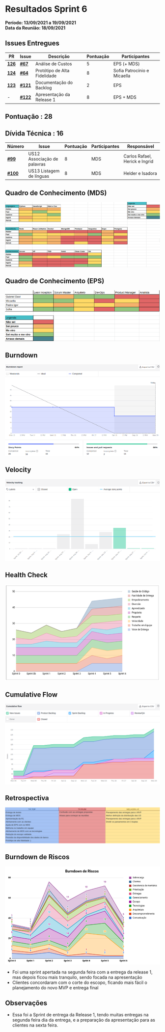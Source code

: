 # Resultados Sprint 6

**Período: 13/09/2021 a 19/09/2021**<br>
**Data da Reunião: 18/09/2021**
## Issues Entregues
| PR | Issue | Descrição | Pontuação | Participantes |
|----|-------|-----------|-----------|---------------|
| [**126**](https://github.com/fga-eps-mds/2021.1-Multilind-Docs/pull/126) | [**#67**](https://github.com/fga-eps-mds/2021.1-Indigenas-Docs/issues/67) | Análise de Custos | 5 | EPS (+ MDS) |
| [**124**](https://github.com/fga-eps-mds/2021.1-Multilind-Docs/pull/124) | [**#64**](https://github.com/fga-eps-mds/2021.1-Linguas-Indigenas-Docs/issues/64) | Protótipo de Alta Fidelidade | 8 | Sofia Patrocínio e Micaella |
| [**123**](https://github.com/fga-eps-mds/2021.1-Multilind-Docs/pull/123) | [**#121**](https://github.com/fga-eps-mds/2021.1-Linguas-Indigenas-Docs/issues/121) | Documentação do Backlog | 2 | EPS |
| - | [**#122**](https://github.com/fga-eps-mds/2021.1-Linguas-Indigenas-Docs/issues/122) | Apresentação da Release 1 | 8 | EPS + MDS |

## Pontuação : 28
## Dívida Técnica : 16
| Número | Issue | Pontuação | Participantes | Responsável |
|--------|-------|-----------|---------------|-------------|
| [**#99**](https://github.com/fga-eps-mds/2021.1-Multilind-Docs/issues/99) | US12 Associação de palavras | 8 | MDS | Carlos Rafael, Herick e Ingrid |
| [**#100**](https://github.com/fga-eps-mds/2021.1-Multilind-Docs/issues/100) | US13 Listagem de línguas | 8 | MDS | Helder e Isadora |

## Quadro de Conhecimento (MDS)
![quadro6](../../img/quadroConhecimento/quadro6.png)

## Quadro de Conhecimento (EPS)
![quadro6](../../img/quadroConhecimento/Equadro6.png)
## Burndown
![burn6](../../img/burndown/burndown6.png)

## Velocity
![velocity6](../../img/velocity/velocity6.png)

## Health Check
![health6](../../img/healthCheck/health6.png)

## Cumulative Flow
![cumulative6](../../img/cumulativeFlow/cumulative6.png)

## Retrospectiva
![retro6](../../img/retrospective/retro6.png)

## Burndown de Riscos
![riscos6](../../img/riscos/riscos6.png)

* Foi uma sprint apertada na segunda feira com a entrega da release 1, mas depois ficou mais tranquilo, sendo focada na apresentação
* Clientes concordaram com o corte do escopo, ficando mais fácil o planejamento do novo MVP e entrega final

## Observações
- Essa foi a Sprint de entrega da Release 1, tendo muitas entregas na segunda feira dia da entrega, e a preparação da apresentação para as clientes na sexta feira.
